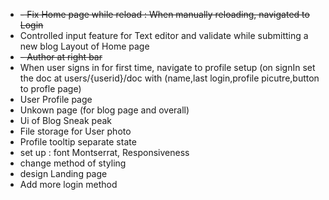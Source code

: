 - ~~- Fix Home page while reload : When manually reloading, navigated to Login~~
- Controlled input feature for Text editor and validate while submitting a new blog Layout of Home page
- ~~- Author at right bar~~
- When user signs in for first time, navigate to profile setup (on signIn set the doc at users/{userid}/doc with (name,last login,profile picutre,button to profle page)
- User Profile page
- Unkown page (for blog page and overall)
- Ui of Blog Sneak peak
- File storage for User photo
- Profile tooltip separate state
- set up : font Montserrat, Responsiveness
- change method of styling
- design Landing page
- Add more login method
